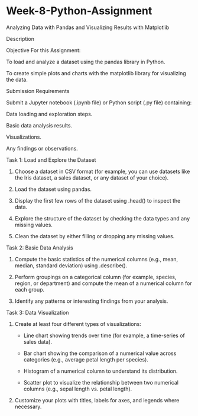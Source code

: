 # Week-8-Python-Assignment

Analyzing Data with Pandas and Visualizing Results with Matplotlib

Description

Objective For this Assignment:

To load and analyze a dataset using the pandas library in Python.

To create simple plots and charts with the matplotlib library for visualizing the data.


Submission Requirements

Submit a Jupyter notebook (.ipynb file) or Python script (.py file) containing:

Data loading and exploration steps.

Basic data analysis results.

Visualizations.

Any findings or observations.

Task 1: Load and Explore the Dataset

1. Choose a dataset in CSV format (for example, you can use datasets like the Iris dataset, a sales dataset, or any dataset of your choice).

2. Load the dataset using pandas.

3. Display the first few rows of the dataset using .head() to inspect the data.

4. Explore the structure of the dataset by checking the data types and any missing values.

5. Clean the dataset by either filling or dropping any missing values.

Task 2: Basic Data Analysis

1. Compute the basic statistics of the numerical columns (e.g., mean, median, standard deviation) using .describe().

2. Perform groupings on a categorical column (for example, species, region, or department) and compute the mean of a numerical column for each group.

3. Identify any patterns or interesting findings from your analysis.

Task 3: Data Visualization

1. Create at least four different types of visualizations:
    *  Line chart showing trends over time (for example, a time-series of sales data).
      
    *  Bar chart showing the comparison of a numerical value across categories (e.g., average petal length per species).
      
    *  Histogram of a numerical column to understand its distribution.
      
    *  Scatter plot to visualize the relationship between two numerical columns (e.g., sepal length vs. petal length).
      
2. Customize your plots with titles, labels for axes, and legends where necessary.
